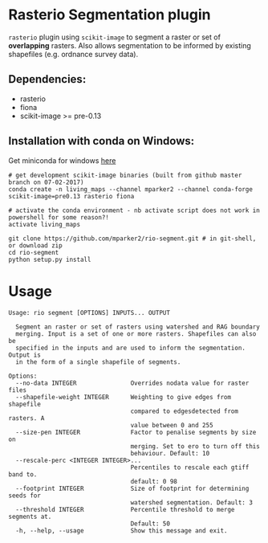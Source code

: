# Rasterio Segmentation plugin

`rasterio` plugin using `scikit-image` to segment a raster or set of **overlapping** rasters.
Also allows segmentation to be informed by existing shapefiles (e.g.  ordnance survey data).

## Dependencies:

* rasterio
* fiona
* scikit-image >= pre-0.13

## Installation with conda on Windows:

Get miniconda for windows [here](https://repo.continuum.io/miniconda/Miniconda3-latest-Windows-x86_64.exe)

```
# get development scikit-image binaries (built from github master branch on 07-02-2017) 
conda create -n living_maps --channel mparker2 --channel conda-forge scikit-image=pre0.13 rasterio fiona

# activate the conda environment - nb activate script does not work in powershell for some reason?!
activate living_maps

git clone https://github.com/mparker2/rio-segment.git # in git-shell, or download zip
cd rio-segment
python setup.py install
```

# Usage

```
Usage: rio segment [OPTIONS] INPUTS... OUTPUT

  Segment an raster or set of rasters using watershed and RAG boundary
  merging. Input is a set of one or more rasters. Shapefiles can also be
  specified in the inputs and are used to inform the segmentation. Output is
  in the form of a single shapefile of segments.

Options:
  --no-data INTEGER               Overrides nodata value for raster files
  --shapefile-weight INTEGER      Weighting to give edges from shapefile
                                  compared to edgesdetected from rasters. A
                                  value between 0 and 255
  --size-pen INTEGER              Factor to penalise segments by size on
                                  merging. Set to ero to turn off this
                                  behaviour. Default: 10
  --rescale-perc <INTEGER INTEGER>...
                                  Percentiles to rescale each gtiff band to.
                                  default: 0 98
  --footprint INTEGER             Size of footprint for determining seeds for
                                  watershed segmentation. Default: 3
  --threshold INTEGER             Percentile threshold to merge segments at.
                                  Default: 50
  -h, --help, --usage             Show this message and exit.

```
